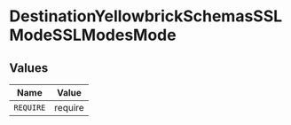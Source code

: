 # DestinationYellowbrickSchemasSSLModeSSLModesMode


## Values

| Name      | Value     |
| --------- | --------- |
| `REQUIRE` | require   |
